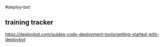 #deploy-bot
## training tracker
https://deploybot.com/guides-code-deployment-tools/getting-started-with-deploybot